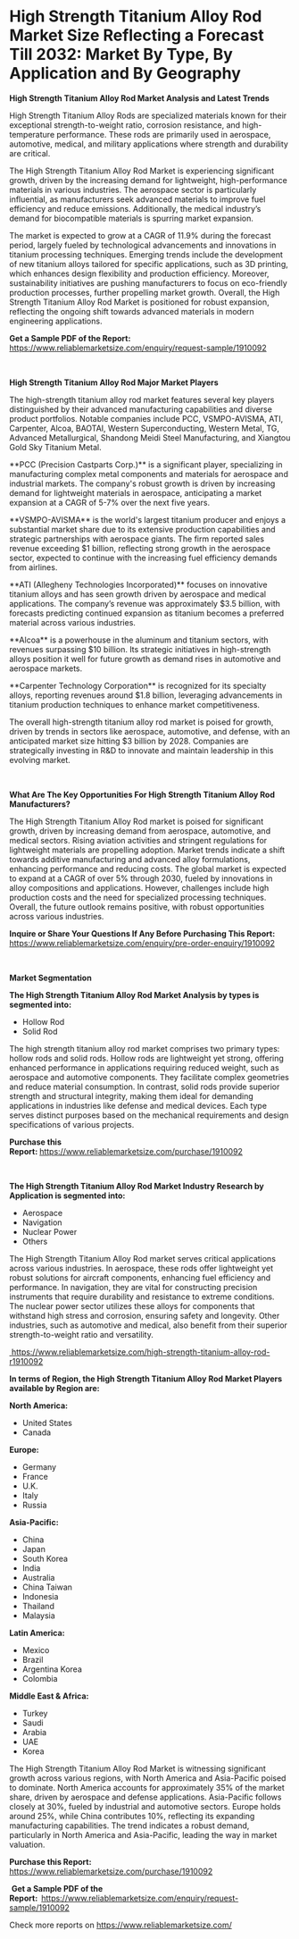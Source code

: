 <p><h1>High Strength Titanium Alloy Rod Market Size Reflecting a Forecast Till 2032: Market By Type, By Application and By Geography</h1></p><p><strong>High Strength Titanium Alloy Rod Market Analysis and Latest Trends</strong></p>
<p><p>High Strength Titanium Alloy Rods are specialized materials known for their exceptional strength-to-weight ratio, corrosion resistance, and high-temperature performance. These rods are primarily used in aerospace, automotive, medical, and military applications where strength and durability are critical. </p><p>The High Strength Titanium Alloy Rod Market is experiencing significant growth, driven by the increasing demand for lightweight, high-performance materials in various industries. The aerospace sector is particularly influential, as manufacturers seek advanced materials to improve fuel efficiency and reduce emissions. Additionally, the medical industry’s demand for biocompatible materials is spurring market expansion.</p><p>The market is expected to grow at a CAGR of 11.9% during the forecast period, largely fueled by technological advancements and innovations in titanium processing techniques. Emerging trends include the development of new titanium alloys tailored for specific applications, such as 3D printing, which enhances design flexibility and production efficiency. Moreover, sustainability initiatives are pushing manufacturers to focus on eco-friendly production processes, further propelling market growth. Overall, the High Strength Titanium Alloy Rod Market is positioned for robust expansion, reflecting the ongoing shift towards advanced materials in modern engineering applications.</p></p>
<p><strong>Get a Sample PDF of the Report:&nbsp;</strong> <a href="https://www.reliablemarketsize.com/enquiry/request-sample/1910092?utm_campaign=2271&utm_medium=2&utm_source=Github&utm_content=ia&utm_term=03042025&utm_id=high-strength-titanium-alloy-rod">https://www.reliablemarketsize.com/enquiry/request-sample/1910092</a></p>
<p>&nbsp;</p>
<p><strong>High Strength Titanium Alloy Rod Major Market Players</strong></p>
<p><p>The high-strength titanium alloy rod market features several key players distinguished by their advanced manufacturing capabilities and diverse product portfolios. Notable companies include PCC, VSMPO-AVISMA, ATI, Carpenter, Alcoa, BAOTAI, Western Superconducting, Western Metal, TG, Advanced Metallurgical, Shandong Meidi Steel Manufacturing, and Xiangtou Gold Sky Titanium Metal.</p><p>**PCC (Precision Castparts Corp.)** is a significant player, specializing in manufacturing complex metal components and materials for aerospace and industrial markets. The company's robust growth is driven by increasing demand for lightweight materials in aerospace, anticipating a market expansion at a CAGR of 5-7% over the next five years.</p><p>**VSMPO-AVISMA** is the world's largest titanium producer and enjoys a substantial market share due to its extensive production capabilities and strategic partnerships with aerospace giants. The firm reported sales revenue exceeding $1 billion, reflecting strong growth in the aerospace sector, expected to continue with the increasing fuel efficiency demands from airlines.</p><p>**ATI (Allegheny Technologies Incorporated)** focuses on innovative titanium alloys and has seen growth driven by aerospace and medical applications. The company’s revenue was approximately $3.5 billion, with forecasts predicting continued expansion as titanium becomes a preferred material across various industries.</p><p>**Alcoa** is a powerhouse in the aluminum and titanium sectors, with revenues surpassing $10 billion. Its strategic initiatives in high-strength alloys position it well for future growth as demand rises in automotive and aerospace markets.</p><p>**Carpenter Technology Corporation** is recognized for its specialty alloys, reporting revenues around $1.8 billion, leveraging advancements in titanium production techniques to enhance market competitiveness.</p><p>The overall high-strength titanium alloy rod market is poised for growth, driven by trends in sectors like aerospace, automotive, and defense, with an anticipated market size hitting $3 billion by 2028. Companies are strategically investing in R&D to innovate and maintain leadership in this evolving market.</p></p>
<p>&nbsp;</p>
<p><strong>What Are The Key Opportunities For High Strength Titanium Alloy Rod Manufacturers?</strong></p>
<p><p>The High Strength Titanium Alloy Rod market is poised for significant growth, driven by increasing demand from aerospace, automotive, and medical sectors. Rising aviation activities and stringent regulations for lightweight materials are propelling adoption. Market trends indicate a shift towards additive manufacturing and advanced alloy formulations, enhancing performance and reducing costs. The global market is expected to expand at a CAGR of over 5% through 2030, fueled by innovations in alloy compositions and applications. However, challenges include high production costs and the need for specialized processing techniques. Overall, the future outlook remains positive, with robust opportunities across various industries.</p></p>
<p><strong>Inquire or Share Your Questions If Any Before Purchasing This Report:</strong> <a href="https://www.reliablemarketsize.com/enquiry/pre-order-enquiry/1910092?utm_campaign=2271&utm_medium=2&utm_source=Github&utm_content=ia&utm_term=03042025&utm_id=high-strength-titanium-alloy-rod">https://www.reliablemarketsize.com/enquiry/pre-order-enquiry/1910092</a></p>
<p>&nbsp;</p>
<p><strong>Market Segmentation</strong></p>
<p><strong>The High Strength Titanium Alloy Rod Market Analysis by types is segmented into:</strong></p>
<p><ul><li>Hollow Rod</li><li>Solid Rod</li></ul></p>
<p><p>The high strength titanium alloy rod market comprises two primary types: hollow rods and solid rods. Hollow rods are lightweight yet strong, offering enhanced performance in applications requiring reduced weight, such as aerospace and automotive components. They facilitate complex geometries and reduce material consumption. In contrast, solid rods provide superior strength and structural integrity, making them ideal for demanding applications in industries like defense and medical devices. Each type serves distinct purposes based on the mechanical requirements and design specifications of various projects.</p></p>
<p><strong>Purchase this Report:&nbsp;</strong><a href="https://www.reliablemarketsize.com/purchase/1910092?utm_campaign=2271&utm_medium=2&utm_source=Github&utm_content=ia&utm_term=03042025&utm_id=high-strength-titanium-alloy-rod">https://www.reliablemarketsize.com/purchase/1910092</a></p>
<p>&nbsp;</p>
<p><strong>The High Strength Titanium Alloy Rod Market Industry Research by Application is segmented into:</strong></p>
<p><ul><li>Aerospace</li><li>Navigation</li><li>Nuclear Power</li><li>Others</li></ul></p>
<p><p>The High Strength Titanium Alloy Rod market serves critical applications across various industries. In aerospace, these rods offer lightweight yet robust solutions for aircraft components, enhancing fuel efficiency and performance. In navigation, they are vital for constructing precision instruments that require durability and resistance to extreme conditions. The nuclear power sector utilizes these alloys for components that withstand high stress and corrosion, ensuring safety and longevity. Other industries, such as automotive and medical, also benefit from their superior strength-to-weight ratio and versatility.</p></p>
<p><a href="https://www.reliablemarketsize.com/high-strength-titanium-alloy-rod-r1910092?utm_campaign=2271&utm_medium=2&utm_source=Github&utm_content=ia&utm_term=03042025&utm_id=high-strength-titanium-alloy-rod">&nbsp;https://www.reliablemarketsize.com/high-strength-titanium-alloy-rod-r1910092</a></p>
<p><strong>In terms of Region, the High Strength Titanium Alloy Rod Market Players available by Region are:</strong></p>
<p>
    <p> <strong> North America: </strong>
        <ul>
            <li>United States</li>
            <li>Canada</li>
        </ul>
        </p> 
    <p> <strong> Europe: </strong>
        <ul>
            <li>Germany</li>
            <li>France</li>
            <li>U.K.</li>
            <li>Italy</li>
            <li>Russia</li>
        </ul>
        </p> 
    <p> <strong> Asia-Pacific: </strong>
        <ul>
            <li>China</li>
            <li>Japan</li>
            <li>South Korea</li>
            <li>India</li>
            <li>Australia</li>
            <li>China Taiwan</li>
            <li>Indonesia</li>
            <li>Thailand</li>
            <li>Malaysia</li>
        </ul>
        </p> 
    <p> <strong> Latin America: </strong>
        <ul>
            <li>Mexico</li>
            <li>Brazil</li>
            <li>Argentina Korea</li>
            <li>Colombia</li>
        </ul>
        </p> 
    <p> <strong> Middle East & Africa: </strong>
        <ul>
            <li>Turkey</li>
            <li>Saudi</li>
            <li>Arabia</li>
            <li>UAE</li>
            <li>Korea</li>
        </ul>
    </p>
    </p>
<p><p>The High Strength Titanium Alloy Rod Market is witnessing significant growth across various regions, with North America and Asia-Pacific poised to dominate. North America accounts for approximately 35% of the market share, driven by aerospace and defense applications. Asia-Pacific follows closely at 30%, fueled by industrial and automotive sectors. Europe holds around 25%, while China contributes 10%, reflecting its expanding manufacturing capabilities. The trend indicates a robust demand, particularly in North America and Asia-Pacific, leading the way in market valuation.</p></p>
<p><strong>Purchase this Report: </strong><a href="https://www.reliablemarketsize.com/purchase/1910092?utm_campaign=2271&utm_medium=2&utm_source=Github&utm_content=ia&utm_term=03042025&utm_id=high-strength-titanium-alloy-rod">https://www.reliablemarketsize.com/purchase/1910092</a></p>
<p>&nbsp;<strong>Get a Sample PDF of the Report:&nbsp;&nbsp;</strong><a href="https://www.reliablemarketsize.com/enquiry/request-sample/1910092?utm_campaign=2271&utm_medium=2&utm_source=Github&utm_content=ia&utm_term=03042025&utm_id=high-strength-titanium-alloy-rod">https://www.reliablemarketsize.com/enquiry/request-sample/1910092</a></p>
<p><strong></strong></p>
<p>Check more reports on <a href="https://www.reliablemarketsize.com/?utm_campaign=2271&utm_medium=2&utm_source=Github&utm_content=ia&utm_term=03042025&utm_id=high-strength-titanium-alloy-rod">https://www.reliablemarketsize.com/</a></p>